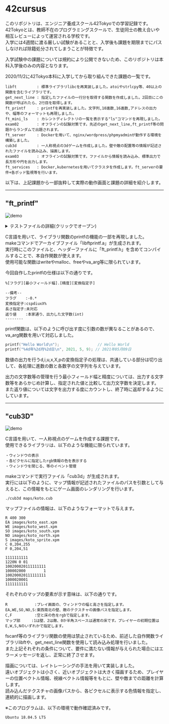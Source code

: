 # 42cursus

このリポジトリは、エンジニア養成スクール42Tokyoでの学習記録です。  
42Tokyoとは、教師不在のプログラミングスクールで、生徒同士の教え合いや相互レビューによって運営される学校です。  
入学には4週間に渡る厳しい試験があることと、入学後も課題を期限までにパスしなければ除籍処分されてしまうことが特徴です。

入学試験中の課題については規約により公開できないため、このリポジトリは本科入学後のみの内容となります。

2020/11/2に42Tokyo本科に入学してから取り組んできた課題の一覧です。
```
libft         : 標準ライブラリlibcを再実装しました。atoiやstrlcpy等、40以上の関数を含むライブラリです。
get_next_line : 指定したファイルの一行分を取得する関数を作成しました。2回目にこの関数が呼ばれたら、2行目を取得します。
ft_printf     : printfを再実装しました。文字列,10進数,16進数,アドレスの出力や、幅等のフォーマットも再現しました。
ft_mini_ls    : カレントディレクトリの一覧を表示する"ls"コマンドを再現しました。
exam02        : オフラインの試験対策です。先述のget_next_line,ft_printf等の問題からランダムで出題されます。
ft_server     : Dockerを用いて、nginx/wordpress/phpmyadminが動作する環境を構築しました。
cub3d         : 一人称視点の3dゲームを作成しました。壁や敵の配置等の情報が記述されたファイルを読み込み、描画します。
exam03        : オフラインの試験対策です。ファイルから情報を読み込み、標準出力で長方形や円を出力します。
ft_services   : Docker,kubernetesを用いてクラスタを作成します。ft_serverの要件+各ポッド監視等を行います。
```

以下は、上記課題から一部抜粋して実際の動作画面と課題の詳細を紹介します。

***

## "ft_printf"
![demo](https://raw.githubusercontent.com/wiki/kotosanagi/42cursus/images/ft_printf_demo.png)

<details>
<summary>テストファイルの詳細(クリックでオープン)</summary>
<pre>
<code>
// gcc -Wall -Wextra -Werror main.c ./libftprintf.a && ./a.out
#include "./ft_printf.h"
#include <stdio.h>
int main()
{
    int x, y;    
   
    x = ft_printf("ft:[%4s]", "koto");
    printf("\n");
    y = printf("og:[%4s]", "koto");
    printf("\nft ret : %d\n", x-5);
    printf("og ret : %d\n\n", y-5);
    
    x = ft_printf("ft:[%6s]", "koto");
    printf("\n");
    y = printf("og:[%6s]", "koto");
    printf("\nft ret : %d\n", x-5);
    printf("og ret : %d\n\n", y-5);

    x = ft_printf("ft:[%2d]", 200);
    printf("\n");
    y = printf("og:[%2d]", 200);
    printf("\nft ret : %d\n", x-5);
    printf("og ret : %d\n\n", y-5);

    x = ft_printf("ft:[%x]", 200);
    printf("\n");
    y = printf("og:[%x]", 200);
    printf("\nft ret : %d\n", x-5);
    printf("og ret : %d\n\n", y-5);

    x = ft_printf("ft:[%-4X]", 200);
    printf("\n");
    y = printf("og:[%-4X]", 200);
    printf("\nft ret : %d\n", x-5);
    printf("og ret : %d\n\n", y-5);

    x = ft_printf("ft:[%20p]", "koto");
    printf("\n");
    y = printf("og:[%20p]", "koto");
    printf("\nft ret : %d\n", x-5);
    printf("og ret : %d\n\n", y-5);

    x = ft_printf("ft:[%*s]",-4, "koto");
    printf("\n");
    y = printf("og:[%*s]",-4, "koto");
    printf("\nft ret : %d\n", x-5);
    printf("og ret : %d\n\n", y-5);

    x = ft_printf("ft:[%d %s %x]", 54, "koto", 1234567);
    printf("\n");
    y = printf("og:[%d %s %x]", 54, "koto", 1234567);
    printf("\nft ret : %d\n", x-5);
    printf("og ret : %d\n\n", y-5);

    return 0;
}
</code>
</pre>
</details>


C言語を用いて、ライブラリ関数のprintfの機能の一部を再現しました。  
makeコマンドでアーカイブファイル「libftprintf.a」が生成されます。  
実行時にこのファイルと、ヘッダーファイルに「ft_printf.h」を含めてコンパイルすることで、本自作関数が使えます。  
使用可能な関数はwriteやmalloc、freeやva_arg等に限られています。

今回自作したprintfの仕様は以下の通りです。
```
%[フラグ][最小フィールド幅].[精度][変換指定子]

--備考--
フラグ    :-0.*
変換指定子:cspdiuxX%
長さ指定子:未対応
返り値    :本家通り、出力した文字数(int)
--------
```

printf関数は、以下のように呼び出す度に引数の数が異なることがあるので、va_arg関数を用いて対応しました。
```c
printf("Hello World\n");                 // Hello World
printf("%4d年%2d月%2d日\n", 2021, 5, 9); // 2021年05月09日
```

数値の出力を行うd,i,u,x,X,pの変換指定子の処理は、共通している部分は切り出して、各処理に進数の数と各数字の文字列を与えています。

出力の文字数等の管理を行う最小フィールド幅と精度については、出力する文字数等をあらかじめ計算し、指定された値と比較して出力文字数を決定します。  
また返り値については文字を出力する度にカウントし、終了時に返却するようにしています。

***

## "cub3D"
![demo](https://raw.githubusercontent.com/wiki/kotosanagi/42cursus/images/cub3D_demo.gif)

C言語を用いて、一人称視点のゲームを作成する課題です。  
使用できるライブラリは、以下のような機能に限られています。
```
・ウィンドウの表示
・各ピクセルに指定したrgb情報の色を表示する
・ウィンドウを閉じる、等のイベント管理
```
makeコマンドで実行ファイル「cub3d」が生成されます。  
実行には以下のように、マップ情報が記述されたファイルのパスを引数として与えると、この情報をもとにゲーム画面のレンダリングを行います。
```
./cub3d maps/koto.cub
```
マップファイルの情報は、以下のようなフォーマットで与えます。
```
R 400 300
EA images/koto_east.xpm
WE images/koto_west.xpm
SO images/koto_south.xpm
NO images/koto_north.xpm
S images/koto_sprite.xpm
C 0,204,255
F 0,204,51

1111111111
1220N 0 01
100200020111111111
100002000        1
100200020111111111
1000020001
1111111111
```
それぞれのマップの要素が示す意味は、以下の通りです。
```
R            :プレイ画面の、ウィンドウの幅と高さを指定します。
EA,WE,SO,NO,S:東西南北の壁、敵のテクスチャの画像パスを指定します。
C,F          :空と床の色をrgbで指定します。
マップ部     :1は壁、2は敵、0か半角スペースは通常の床です。プレイヤーの初期位置はE,W,S,Nのいずれかで指定します。
```


fscanf等のライブラリ関数の使用は禁止されているため、前述した自作関数ライブラリlibftや、get_next_line関数を使用して読み込み処理を行いました。  
また上記それぞれの条件について、要件に満たない情報が与えられた場合にはエラーメッセージを返し、正常に終了させます。

描画については、レイトレーシングの手法を用いて実装しました。  
遠いオブジェクトは小さく、近いオブジェクトは大きく描画するため、プレイヤーの位置ベクトル情報、視線ベクトル情報等をもとに、壁や敵までの距離を計算します。  
読み込んだテクスチャの画像パスから、各ピクセルに表示する色情報を指定し、連続的に描画します。

※このプログラムは、以下の環境で動作確認済みです。
```
Ubuntu 18.04.5 LTS
```
